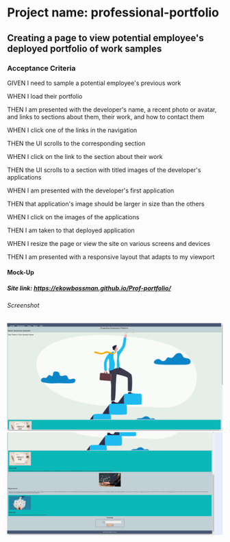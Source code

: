# Project name: professional-portfolio 

## Creating a page to view potential employee's deployed portfolio of work samples

### Acceptance Criteria

GIVEN I need to sample a potential employee's previous work

WHEN I load their portfolio

THEN I am presented with the developer's name, a recent photo or avatar, and links to sections about them, their work, and how to contact them

WHEN I click one of the links in the navigation

THEN the UI scrolls to the corresponding section

WHEN I click on the link to the section about their work

THEN the UI scrolls to a section with titled images of the developer's applications

WHEN I am presented with the developer's first application

THEN that application's image should be larger in size than the others

WHEN I click on the images of the applications

THEN I am taken to that deployed application

WHEN I resize the page or view the site on various screens and devices

THEN I am presented with a responsive layout that adapts to my viewport

#### Mock-Up

##### Site link: https://ekowbossman.github.io/Prof-portfolio/

###### Screenshot
![alt text](./assets/images/Screenshot%20_portfolio2.png)
![alt text](./assets/images/Screenshot_portfolio3.png)